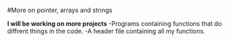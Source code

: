 #More on pointer, arrays and strings

**I will be working on more projects**
-Programs containing functions that do diffrent things in the code.
-A header file containing all my functions.
